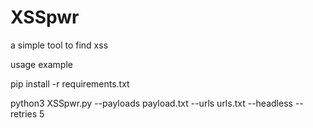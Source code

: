 # XSSpwr
a simple tool to find xss 

usage example

pip install -r requirements.txt

python3 XSSpwr.py --payloads payload.txt --urls urls.txt --headless --retries 5

